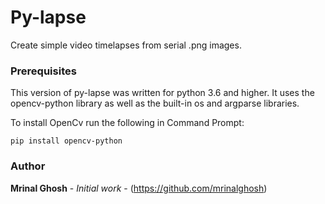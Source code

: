 # Py-lapse

Create simple video timelapses from serial .png images.

### Prerequisites

This version of py-lapse was written for python 3.6 and higher. It uses the opencv-python library as well as the built-in os and argparse libraries.

To install OpenCv run the following in Command Prompt:

```
pip install opencv-python
```

### Author

**Mrinal Ghosh** - *Initial work* - (https://github.com/mrinalghosh)
